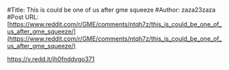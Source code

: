 #Title: This is could be one of us after gme squeeze
#Author: zaza23zaza
#Post URL: [https://www.reddit.com/r/GME/comments/ntqh7z/this_is_could_be_one_of_us_after_gme_squeeze/](https://www.reddit.com/r/GME/comments/ntqh7z/this_is_could_be_one_of_us_after_gme_squeeze/)


https://v.redd.it/jh0fnddvgo371